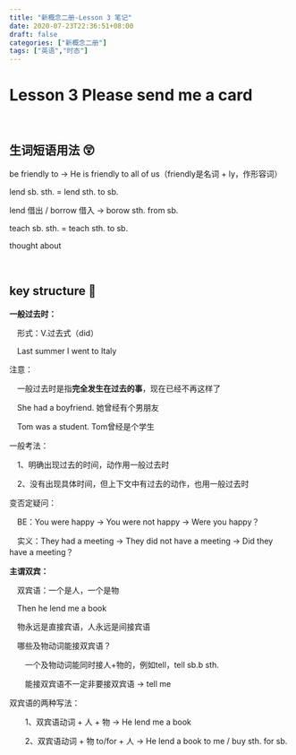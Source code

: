 ```yaml
---
title: "新概念二册-Lesson 3 笔记"
date: 2020-07-23T22:36:51+08:00
draft: false
categories: ["新概念二册"]
tags: ["英语","时态"]
---
```

# Lesson 3		Please send me a card

&nbsp;

## 生词短语用法  :astonished:

be friendly to -> He is friendly to all of us（friendly是名词 + ly，作形容词）

lend sb. sth. = lend sth. to sb.

lend 借出 / borrow 借入 -> borow sth. from sb.

teach sb. sth. = teach sth. to sb.

thought about

&nbsp;
&nbsp;  
## key structure :key:
**一般过去时：**

&emsp;形式：V.过去式（did）

&emsp;Last summer I went to Italy

注意：

&emsp;一般过去时是指**完全发生在过去的事**，现在已经不再这样了

&emsp;She had a boyfriend.      她曾经有个男朋友

&emsp;Tom was a student.        Tom曾经是个学生

一般考法：

&emsp;1、明确出现过去的时间，动作用一般过去时

&emsp;2、没有出现具体时间，但上下文中有过去的动作，也用一般过去时

变否定疑问：

&emsp;BE：You were happy -> You were not happy -> Were you happy？

&emsp;实义：They had a meeting -> They did not have a meeting -> Did they have a meeting？

**主谓双宾：**

&emsp;双宾语：一个是人，一个是物

&emsp;Then he lend me a book

&emsp;物永远是直接宾语，人永远是间接宾语

&emsp;哪些及物动词能接双宾语？

&emsp;&emsp;一个及物动词能同时接人+物的，例如tell，tell sb.b sth.

&emsp;&emsp;能接双宾语不一定非要接双宾语 -> tell me

双宾语的两种写法：

&emsp;&emsp;1、双宾语动词 + 人 + 物 -> He lend me a book

&emsp;&emsp;2、双宾语动词 + 物 to/for + 人 -> He lend a book to me / buy sth. for sb.



